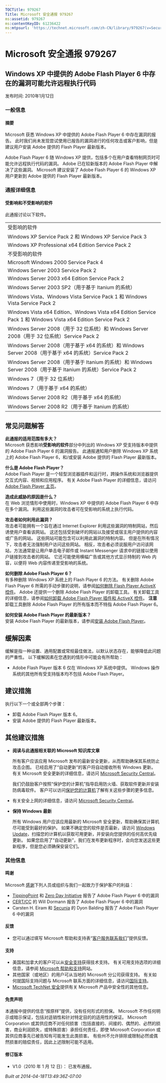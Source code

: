 ```yaml
---
TOCTitle: 979267
Title: Microsoft 安全通报 979267
ms:assetid: 979267
ms:contentKeyID: 61236422
ms:mtpsurl: 'https://technet.microsoft.com/zh-CN/library/979267(v=Security.10)'
---
```




Microsoft 安全通报 979267
=========================

Windows XP 中提供的 Adobe Flash Player 6 中存在的漏洞可能允许远程执行代码
-------------------------------------------------------------------------

发布时间: 2010年1月12日

### 一般信息

#### 摘要

Microsoft 获悉 Windows XP 中提供的 Adobe Flash Player 6 中存在漏洞的报告。 此时我们尚未发现尝试使用已报告的漏洞进行的任何攻击或客户影响，但是建议用户安装 Adobe 提供的 Flash Player 最新版本。

Adobe Flash Player 6 随 Windows XP 提供，包括多个在用户查看特制网页时可能允许远程执行代码的漏洞。 Adobe 已在较新版本的 Adobe Flash Player 中解决了这些漏洞。 Microsoft 建议安装了 Adobe Flash Player 6 的 Windows XP 用户更新到 Adobe 提供的 Flash Player 最新版本。

### 通报详细信息

#### 受影响和不受影响的软件

此通报讨论以下软件。

|                                                                                                                 |
|-----------------------------------------------------------------------------------------------------------------|
| 受影响的软件                                                                                                    |
| Windows XP Service Pack 2 和 Windows XP Service Pack 3                                                          |
| Windows XP Professional x64 Edition Service Pack 2                                                              |
| 不受影响的软件                                                                                                  |
| Microsoft Windows 2000 Service Pack 4                                                                           |
| Windows Server 2003 Service Pack 2                                                                              |
| Windows Server 2003 x64 Edition Service Pack 2                                                                  |
| Windows Server 2003 SP2（用于基于 Itanium 的系统）                                                              |
| Windows Vista、Windows Vista Service Pack 1 和 Windows Vista Service Pack 2                                     |
| Windows Vista x64 Edition、Windows Vista x64 Edition Service Pack 1 和 Windows Vista x64 Edition Service Pack 2 |
| Windows Server 2008（用于 32 位系统）和 Windows Server 2008（用于 32 位系统）Service Pack 2                     |
| Windows Server 2008（用于基于 x64 的系统）和 Windows Server 2008（用于基于 x64 的系统）Service Pack 2           |
| Windows Server 2008（用于基于 Itanium 的系统）和 Windows Server 2008（用于基于 Itanium 的系统）Service Pack 2   |
| Windows 7（用于 32 位系统）                                                                                     |
| Windows 7（用于基于 x64 的系统）                                                                                |
| Windows Server 2008 R2（用于基于 x64 的系统）                                                                   |
| Windows Server 2008 R2（用于基于 Itanium 的系统）                                                               |

常见问题解答
------------


**此通报的适用范围有多大？**  
Microsoft 获悉影响**受影响的软件**部分中列出的 Windows XP 受支持版本中提供的 Adobe Flash Player 6 的漏洞报告。 此通报通知用户删除 Windows XP 系统上的 Adobe Flash Player 6，和/或安装 Adobe 提供的 Flash Player 最新版本。

**什么是 Adobe Flash Player？**  
Adobe Flash Player 是一个轻型浏览器插件和运行时，跨操作系统和浏览器提供交互式内容、视频和应用程序。 有关 Adobe Flash Player 的详细信息，请访问[Adobe Flash Player 主页](http://www.adobe.com/products/flashplayer/)。

**造成此威胁的原因是什么？**  
在 Web 浏览情形中使用时，Windows XP 中提供的 Adobe Flash Player 6 中存在多个漏洞。 利用这些漏洞的攻击者可在受影响的系统上执行代码。

**攻击者如何利用此漏洞？**  
攻击者可能拥有一个旨在通过 Internet Explorer 利用这些漏洞的特制网站，然后诱使用户查看该网站。 这还包括受到破坏的网站以及接受或宿主用户提供的内容或广告的网站。 这些网站可能包含可以利用此漏洞的特制内容。 但是在所有情况下，攻击者无法强制用户访问这些网站。 相反，攻击者必须说服用户访问该网站，方法通常是让用户单击电子邮件或 Instant Messenger 请求中的链接以使用户链接到攻击者的网站。 它还可能使用横幅广告或其他方式显示特制的 Web 内容，以便将 Web 内容传递至受影响的系统。

**如何删除 Adobe Flash Player 6？**    
有多种删除 Windows XP 系统上的 Flash Player 6 的方法。 有关删除 Adobe Flash Player 6 所需的手动步骤的说明，请参阅[如何删除 Flash Player ActiveX 控件](http://kb2.adobe.com/cps/127/tn_12727.html)。 Adobe 还提供一个删除 Adobe Flash Player 的卸载工具。 有关卸载工具的详细信息，请参阅[如何卸载 Adobe Flash Player 插件和 ActiveX 控件](http://kb2.adobe.com/cps/141/tn_14157.html)。
**注意** 卸载工具删除 Adobe Flash Player 的所有版本而不特指 Adobe Flash Player 6。

**如何安装 Adobe Flash Player 的最新版本？**    
安装 Adobe Flash Player 的最新版本，请参阅[安装 Adobe Flash Player](http://get.adobe.com/flashplayer/)。

缓解因素
--------


缓解是指一种设置、通用配置或常规最佳做法，以默认状态存在，能够降低此问题的严重性。 以下缓解因素在您遇到的情形中可能会有所帮助：

-   Adobe Flash Player 版本 6 仅在 Windows XP 系统中提供。 Windows 操作系统的其他所有受支持版本均不包括 Adobe Flash Player。

建议措施
--------


执行以下一个或全部两个步骤：

-   卸载 Adobe Flash Player 版本 6。
-   安装 Adobe 提供的 Flash Player 最新版本。

其他建议措施
------------


-   **阅读与此通报相关联的 Microsoft 知识库文章**

    所有客户应该应用 Microsoft 发布的最新安全更新，从而帮助确保其系统防止攻击企图。 已经启用了“自动更新”的客户将自动接收所有 Windows 更新。 有关 Microsoft 安全更新的详细信息，请访问 [Microsoft Security Central](http://www.microsoft.com/security/default.mspx)。

    我们仍鼓励客户按照“保护您的计算机”指导启用防火墙、获取软件更新并安装防病毒软件。 客户可以访问[保护您的计算机](http://www.microsoft.com/protect/computer/default.mspx)了解有关这些步骤的更多信息。

-   有关安全上网的详细信息，请访问 [Microsoft Security Central](http://www.microsoft.com/security/default.mspx)。
-   **保持 Windows 最新**

    所有 Windows 用户应该应用最新的 Microsoft 安全更新，帮助确保其计算机尽可能受到最好的保护。 如果不确定您的软件是否最新，请访问 [Windows Update](http://windowsupdate.microsoft.com/)，扫描您的计算机以获取可用更新，并安装向您提供的任何高优先级更新。 如果您启用了“自动更新”，我们在发布更新程序时，会向您发送这些更新程序，但是您必须确保安装它们。

### 其他信息

#### 鸣谢

Microsoft [感谢](http://go.microsoft.com/fwlink/?linkid=21127)下列人员或组织与我们一起致力于保护客户的利益：

-   [TippingPoint](http://www.tippingpoint.com/) 和 [Zero Day Initiative](http://www.zerodayinitiative.com/) 报告了 Adobe Flash Player 6 中的漏洞
-   [CERT/CC](http://www.cert.org/certcc.html) 的 Will Dormann 报告了 Adobe Flash Player 6 中的漏洞
-   Carsten H. Eiram 和 [Secunia](http://secunia.com/) 的 Dyon Balding 报告了 Adobe Flash Player 6 中的漏洞

#### 反馈

-   您可以通过填写 Microsoft 帮助和支持表“[客户服务联系我们](https://support.microsoft.com/common/survey.aspx?scid=sw;en;1257&amp;showpage=1&amp;ws=technet&amp;sd=tech)”提供反馈。

#### 支持

-   美国和加拿大的客户可以从[安全支持](http://go.microsoft.com/fwlink/?linkid=21131)获得技术支持。 有关可用支持选项的详细信息，请参阅 [Microsoft 帮助和支持](http://support.microsoft.com/default.aspx?ln=zh-cn)网站。
-   其他国家（或地区）的用户可从当地的 Microsoft 分公司获得支持。 有关如何就国际支持问题与 Microsoft 联系方面的详细信息，请访问[国际支持](http://go.microsoft.com/fwlink/?linkid=21155)。
-   [Microsoft TechNet 安全](http://go.microsoft.com/fwlink/?linkid=21132)提供有关 Microsoft 产品中安全性的其他信息。

#### 免责声明

本通报中提供的信息“按原样”提供，没有任何形式的担保。 Microsoft 不作任何明示或暗示保证，包括对适销性和针对特定目的的适用性的保证。 Microsoft Corporation 或其供应商不对任何损害（包括直接的、间接的、偶然的、必然的损害，商业利润损失，或特殊损害）承担任何责任，即使 Microsoft Corporation 或其供应商事先已被告知有可能发生此类损害。 有些州不允许排除或限制必然或偶然损害的赔偿责任，因此上述限制可能不适用。

#### 修订版本

-   V1.0（2010 年 1 月 12 日）： 已发布通报。

*Built at 2014-04-18T13:49:36Z-07:00*
